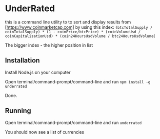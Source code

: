 # UnderRated

this is a command line utility to to sort and display results from [https://www.coinmarketcap.com] by using this index:
`(btcTotalSupply / coinTotalSupply) * (1 - coinPrice/btcPrice) * (coinVolumeUsd / coinCapitalizationUsd) * (coin24HoursUsdVolume / btc24HoursUsdVolume)`

The bigger index - the higher position in list

## Installation

Install Node.js on your computer

Open terminal/command-prompt/command-line and run `npm install -g underrated`

Done.

## Running

Open terminal/command-prompt/command-line and run `underrated`

You should now see a list of currencies
 
